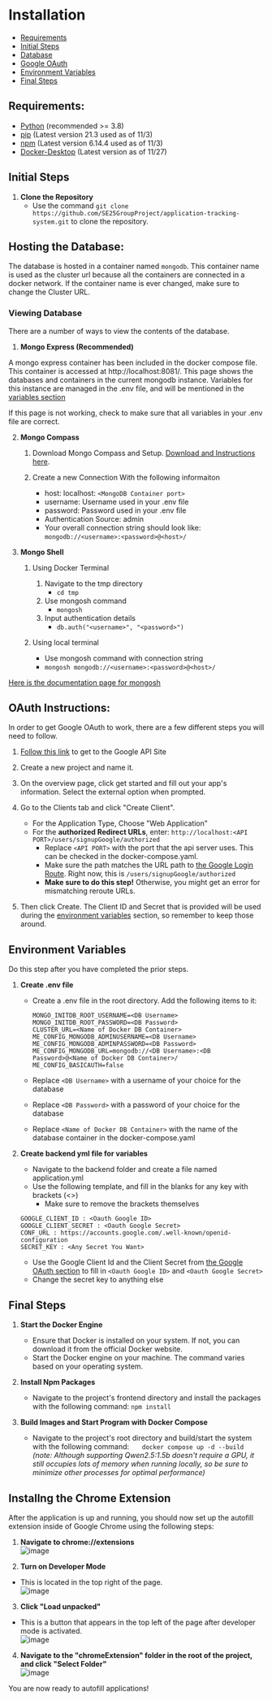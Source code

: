 # Installation

- [Requirements](#requirements)
- [Initial Steps](#steps-to-follow-for-the-installation)
- [Database](#hosting-the-database)
- [Google OAuth](#oauth-instructions)
- [Environment Variables](#environment-variables)
- [Final Steps](#final-steps)

## Requirements:

- [Python](https://www.python.org/downloads/) (recommended >= 3.8)
- [pip](https://pip.pypa.io/en/stable/installation/) (Latest version 21.3 used as of 11/3)
- [npm](https://nodejs.org/en/) (Latest version 6.14.4 used as of 11/3)
- [Docker-Desktop](https://www.docker.com/products/docker-desktop/) (Latest version as of 11/27)

## Initial Steps

1. **Clone the Repository**
   - Use the command `git clone https://github.com/SE25GroupProject/application-tracking-system.git` to clone the repository.

## Hosting the Database:

The database is hosted in a container named `mongodb`. This container name is used as the cluster url because all the containers are connected in a docker network. If the container name is ever changed, make sure to change the Cluster URL.

### Viewing Database

There are a number of ways to view the contents of the database.

1. **Mongo Express (Recommended)**

A mongo express container has been included in the docker compose file. This container is accessed at http://localhost:8081/. This page shows the databases and containers in the current mongodb instance. Variables for this instance are managed in the .env file, and will be mentioned in the [variables section](#environment-variables)

If this page is not working, check to make sure that all variables in your .env file are correct.

2. **Mongo Compass**

   1. Download Mongo Compass and Setup. [Download and Instructions here](https://www.mongodb.com/products/tools/compass).

   2. Create a new Connection With the following informaiton
      - host: localhost: `<MongoDB Container port>`
      - username: Username used in your .env file
      - password: Password used in your .env file
      - Authentication Source: admin
      - Your overall connection string should look like: `mongodb://<username>:<password>@<host>/`

3. **Mongo Shell**

   1. Using Docker Terminal

      1. Navigate to the tmp directory
         - `cd tmp`
      2. Use mongosh command
         - `mongosh`
      3. Input authentication details
         - `db.auth("<username>", "<password>")`

   2. Using local terminal
      - Use mongosh command with connection string
      - `mongosh mongodb://<username>:<password>@<host>/`

[Here is the documentation page for mongosh](https://www.mongodb.com/docs/mongodb-shell/)

## OAuth Instructions:

In order to get Google OAuth to work, there are a few different steps you will need to follow.

1. [Follow this link](https://console.developers.google.com/) to get to the Google API Site

2. Create a new project and name it.

3. On the overview page, click get started and fill out your app's information. Select the external option when prompted.

4. Go to the Clients tab and click "Create Client".

   - For the Application Type, Choose "Web Application"
   - For the **authorized Redirect URLs**, enter: `http://localhost:<API PORT>/users/signupGoogle/authorized`
     - Replace `<API PORT>` with the port that the api server uses. This can be checked in the docker-compose.yaml.
     - Make sure the path matches the URL path to [the Google Login Route](backend/routes/auth.py#:~:text=authorized_google). Right now, this is `/users/signupGoogle/authorized`
     - **Make sure to do this step!** Otherwise, you might get an error for mismatching reroute URLs.

5. Then click Create. The Client ID and Secret that is provided will be used during the [environment variables](#environment-variables) section, so remember to keep those around.

## Environment Variables

Do this step after you have completed the prior steps.

1. **Create .env file**

   - Create a .env file in the root directory. Add the following items to it:

     ```
     MONGO_INITDB_ROOT_USERNAME=<DB Username>
     MONGO_INITDB_ROOT_PASSWORD=<DB Password>
     CLUSTER_URL=<Name of Docker DB Container>
     ME_CONFIG_MONGODB_ADMINUSERNAME=<DB Username>
     ME_CONFIG_MONGODB_ADMINPASSWORD=<DB Password>
     ME_CONFIG_MONGODB_URL=mongodb://<DB Username>:<DB Password>@<Name of Docker DB Container>/
     ME_CONFIG_BASICAUTH=false
     ```

   - Replace `<DB Username>` with a username of your choice for the database
   - Replace `<DB Password>` with a password of your choice for the database
   - Replace `<Name of Docker DB Container>` with the name of the database container in the docker-compose.yaml

2. **Create backend yml file for variables**

   - Navigate to the backend folder and create a file named application.yml
   - Use the following template, and fill in the blanks for any key with brackets (<>)
     - Make sure to remove the brackets themselves

   ```
   GOOGLE_CLIENT_ID : <Oauth Google ID>
   GOOGLE_CLIENT_SECRET : <Oauth Google Secret>
   CONF_URL : https://accounts.google.com/.well-known/openid-configuration
   SECRET_KEY : <Any Secret You Want>
   ```

   - Use the Google Client Id and the Client Secret from [the Google OAuth section](#setup-google-oauth-client-id) to fill in `<Oauth Google ID>` and `<Oauth Google Secret>`
   - Change the secret key to anything else

## Final Steps

1. **Start the Docker Engine**

   - Ensure that Docker is installed on your system. If not, you can download it from the official Docker website.
   - Start the Docker engine on your machine. The command varies based on your operating system.
2. **Install Npm Packages**
   - Navigate to the project's frontend directory and install the packages with the following command:
     `npm install`

3. **Build Images and Start Program with Docker Compose**
   - Navigate to the project's root directory and build/start the system with the following command:
     `   docker compose up -d --build`
     _(note: Although supporting Qwen2.5:1.5b doesn't require a GPU, it still occupies lots of memory when running locally, so be sure to minimize other processes for optimal performance)_

## Installng the Chrome Extension

After the application is up and running, you should now set up the autofill extension inside of Google Chrome using the following steps:

1. **Navigate to chrome://extensions**<br>
   ![image](https://github.com/user-attachments/assets/7ec1b95e-af37-46a5-8a7b-d45fb5944970)

2. **Turn on Developer Mode**<br>
- This is located in the top right of the page.<br>
![image](https://github.com/user-attachments/assets/ff10f4ad-aafc-4ecb-bd1f-8a8f69203f90)

3. **Click "Load unpacked"**<br>
- This is a button that appears in the top left of the page after developer mode is activated.<br>
![image](https://github.com/user-attachments/assets/7c962905-9672-4030-8ff1-aaa1cf546ade)

4. **Navigate to the "chromeExtension" folder in the root of the project, and click "Select Folder"**<br>
![image](https://github.com/user-attachments/assets/698dd51a-da79-4d86-934e-c06866f26e6c)

You are now ready to autofill applications!

